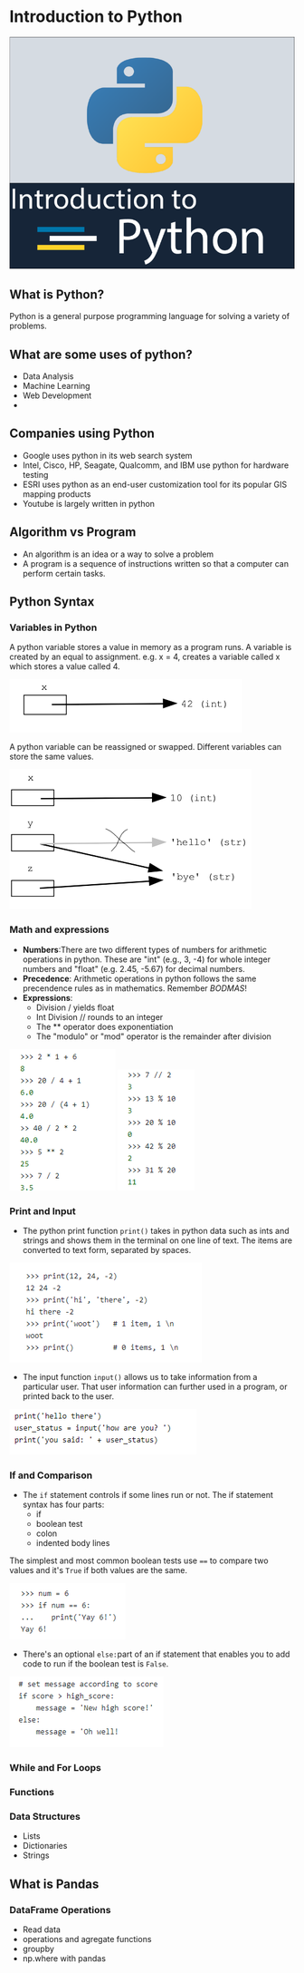 # Introduction to Python
![](assets/images/introduction_to_python.png)

## What is Python?
Python is a general purpose programming language for solving a variety of problems.

## What are some uses of python?
- Data Analysis
- Machine Learning
- Web Development
- 

## Companies using Python
- Google uses python in its web search system
- Intel, Cisco, HP, Seagate, Qualcomm, and IBM use python for hardware testing
- ESRI uses python as an end-user customization tool for its popular GIS mapping products
- Youtube is largely written in python

## Algorithm vs Program
- An algorithm is an idea or a way to solve a problem
- A program is a sequence of instructions written so that a computer can perform certain tasks.


## Python Syntax
### Variables in Python
A python variable stores a value in memory as a program runs. A variable is created by an equal to assignment.
e.g. x = 4, creates a variable called x which stores a value called 4.

![](assets/images/py-var1.png)

A python variable can be reassigned or swapped. Different variables can store the same values. 

![](assets/images/py-var2.png)

### Math and expressions
- **Numbers**:There are two different types of numbers for arithmetic operations in python. These are "int" (e.g., 3, -4) for whole integer numbers and "float" (e.g. 2.45, -5.67) for decimal numbers.
- **Precedence**: Arithmetic operations in python follows the same precendence rules as in mathematics. Remember *BODMAS*!
- **Expressions**:
    - Division / yields float
    - Int Division // rounds to an integer
    - The ** operator does exponentiation
    - The "modulo" or "mod" operator is the remainder after division

![](assets/images/math1.png)     ![](assets/images/math2.png)
### Print and Input
- The python print function `print()` takes in python data such as ints and strings and shows them in the terminal on one line of text. The items are converted to text form, separated by spaces.

![](assets/images/print1.png)

- The input function `input()` allows us to take information from a particular user. That user information can further used in a program, or printed back to the user.

![](assets/images/input1.png)
### If and Comparison
- The `if` statement controls if some lines run or not. The if statement syntax has four parts:
    - if
    - boolean test
    - colon
    - indented body lines

The simplest and most common boolean tests use `==` to compare two values and it's `True` if both values are the same.

![](assets/images/if1.png)

- There's an optional `else:`part of an if statement that enables you to add code to run if the boolean test is `False`.

![](assets/images/if2.png)
### While and For Loops
### Functions
### Data Structures
- Lists
- Dictionaries
- Strings

## What is Pandas
### DataFrame Operations
- Read data
- operations and agregate functions
- groupby
- np.where with pandas